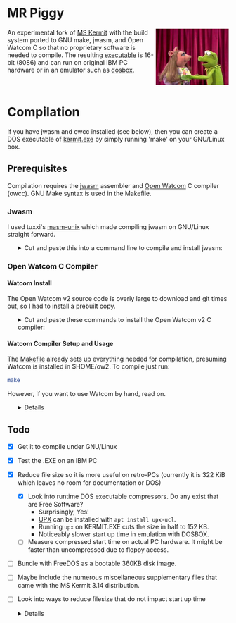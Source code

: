 # MR Piggy

<img src="README.md.d/mrpiggy.jpg" width="33%" align="right">

An experimental fork of [MS Kermit][msk] with the build system ported
to GNU make, jwasm, and Open Watcom C so that no proprietary software
is needed to compile. The resulting [executable][exe] is 16-bit (8086)
and can run on original IBM PC hardware or in an emulator such as
[dosbox](https://dosbox.com).

  [msk]: https://github.com/hackerb9/mskermit "MS Kermit source code"
  [exe]: https://github.com/hackerb9/mrpiggy/releases/download/v0.0.2/kermit.exe "kermit.exe"

<br clear=all>

# Compilation

If you have jwasm and owcc installed (see below), then you can create
a DOS executable of [kermit.exe][exe] by simply running 'make' on your
GNU/Linux box.

## Prerequisites

Compilation requires the [jwasm](https://github.com/tuxxi/masm-unix)
assembler and
[Open Watcom](https://github.com/open-watcom/open-watcom-v2/)
C compiler (owcc). GNU Make syntax is used in the Makefile.

### Jwasm

I used tuxxi's [masm-unix](https://github.com/tuxxi/masm-unix) which
made compiling jwasm on GNU/Linux straight forward. 

<ul><details><summary>Cut and paste this into a command line to compile
and install jwasm:</summary>

```bash
    sudo apt install build-essential cmake
    git clone http://github.com/tuxxi/masm-unix
    cd masm_unix/src/JWasm
    cmake .  &&  make  &&  sudo cp -p jwasm /usr/local/bin/
```
</details></ul>

### Open Watcom C Compiler

#### Watcom Install
The Open Watcom v2 source code is overly large to download and git
times out, so I had to install a prebuilt copy. 

<ul><details>
<summary>Cut and paste these commands to install the Open Watcom v2 C compiler:</summary>

``` bash
cd
mkdir ow2
cd ow2
R=https://github.com/open-watcom/open-watcom-v2/releases
wget -O ow2.zip "$R"/download/Current-build/open-watcom-2_0-c-linux-x64
unzip ow2.zip
rm -r ow2.zip binnt binp binw rdos rh 
mv binl64 bin
cd bin
chmod +x $(file * | grep ELF | cut -f1 -d:)
mv vi weevil
```

<details><summary>32-bit binaries</summary>

Binaries are in `binl` instead of `binl64`; rename it to just `bin`.
If you don't have a binl directory, try changing `x64` to `x86` in the
wget line. 

``` bash
cd
mkdir ow2
cd ow2
R=https://github.com/open-watcom/open-watcom-v2/releases
wget -O ow2.zip "$R"/download/Current-build/open-watcom-2_0-c-linux-x86
unzip ow2.zip
rm -r ow2.zip binnt binp binw rdos rh 
mv binl bin
cd bin
chmod +x $(file * | grep ELF | cut -f1 -d:)
mv vi weevil
```
</details>

<details><summary>About weevil</summary>

Note that we've renamed the Watcom editor to `weevil` because calling
it `vi` on a UNIX system is silly. It is clearly the love-child of
Microsoft EDIT and [`ed`][ed] plus it's a bit buggy (try Ctrl+C), thus
"weevil". 
</details>

  [ed]: https://www.gnu.org/fun/jokes/ed-msg.en.html "“Ed is the standard text editor.”"

</details></ul>

#### Watcom Compiler Setup and Usage

The [Makefile](Makefile) already sets up everything needed for
compilation, presuming Watcom is installed in $HOME/ow2. To compile
just run:

```bash
make
```

However, if you want to use Watcom by hand, read on.

<ul><details>

To use the Watcom C compiler, you'll first need to setup the compilation
environment like so:

``` bash
export WATCOM=${HOME}/ow2
export PATH+=:${WATCOM}/bin
export INCLUDE=${WATCOM}/h
```

You can run that at the command line or add it to a Makefile. To
compile a program, you use the owcc command, like so:


``` bash
owcc  -bdos  -mcmodel=s  -o myprog.exe  myprog.c
```

You can then execute the .exe file in dosbox to test it out.

</details></ul>

## Todo

- [x] Get it to compile under GNU/Linux
- [x] Test the .EXE on an IBM PC
- [x] Reduce file size so it is more useful on retro-PCs (currently it
      is 322 KiB which leaves no room for documentation or DOS)
	- [X] Look into runtime DOS executable compressors. Do any exist
          that are Free Software?
	  - Surprisingly, Yes!
	  - [UPX](https://github.com/upx/upx) can be installed with `apt install upx-ucl`.
	  - Running `upx` on KERMIT.EXE cuts the size in half to 152 KB.
	  - Noticeably slower start up time in emulation with DOSBOX.
	 - [ ] Measure compressed start time on actual PC hardware. It
           might be faster than uncompressed due to floppy access.
 - [ ] Bundle with FreeDOS as a bootable 360KB disk image.
 - [ ] Maybe include the numerous miscellaneous supplementary files
       that came with the MS Kermit 3.14 distribution.
 - [ ] Look into ways to reduce filesize that do not impact start up time
   <details>
  
	- Simple Methods
	  - [ ] Compiler, linker flags.
	  - [ ] Investigate: why is Open Watcom executable 50 KB larger than
            the one created by Microsoft tools in 1999. Is it Watcom's
            standard library?
	  - [ ] Check how Open Watcom's PACKDATA works.
		- Kermit 3.14 notes state that 40KB was saved by using
			PACKDATA option of LINK.EXE. That option exists in Open
			Watcom but produces no savings in file size.
   		- **WARNING!** I had thought PACKDATA was safe to experiment
			with, but I realized that since stack checking is
			disabled, a smaller segment size might cause pointers to
			wrap around!
	    - [ ] What is the max size of the data structures in Kermit?
   	- Complex Methods
	  - [ ] Conditional compilation
		- [ ] Add "Lite" versions (no NET, no GRAPHICS, neither) to Makefile.
		- [X] What existing subsystems does CHECK command identify?
			- IF: ???
			- Network: How does this differ from TCP?
			- TCP/IP: 
			- Graphics: Tek4010 & Sixel
			- Terminal: Terminal emulation. no_terminal implies no_graphics.
			- (nls_portuguese: Missing from check but exists as ifdef.)
		- [ ] Identify other large subsystems
			- [ ] serial port? script interpreter? H19 and other terms?
			- [ ] weird networks like IPX
		- [ ] Wrap them in #ifdef, same as Lite.
	  - [ ] Analyze algorithms and datastructures to trim for size.
	  - [ ] How large is Kermit's TCP/IP, DHCP, and DNS implementation? 
		Is [mTCP](http://www.brutman.com/mTCP/) smaller?
   </details>
